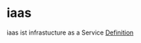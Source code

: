 # iaas

iaas ist infrastucture as a Service [Definition](https://cloud.google.com/learn/what-is-iaas?hl=de#:~:text=IaaS%20(Infrastructure%20as%20a%20Service)%20ist%20ein%20Cloud%2DDienstmodell,Einzelpersonen%20%C3%BCber%20die%20Cloud%20bereitstellt.)